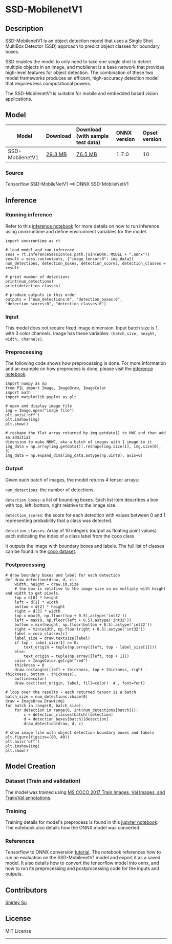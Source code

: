 # SSD-MobilenetV1

## Description

SSD-MobilenetV1 is an object detection model that uses a Single Shot MultiBox Detector (SSD) approach to predict object classes for boundary boxes. 

SSD enables the model to only need to take one single shot to detect multiple objects in an image, and mobilenet is a base network that provides high-level features for object detection. The combination of these two model frameworks produces an efficent, high-accuracy detection model that requires less computational powers.

The SSD-MobilenetV1 is suitable for mobile and embedded based vision applications. 

## Model

|Model        |Download  | Download (with sample test data)|ONNX version|Opset version|
|-------------|:--------------|:--------------|:--------------|:--------------|
|SSD-MobilenetV1       | [29.3 MB](object_detection_segmentation/ssd-mobilenetv1/models/ssd_mobilenet_v1_coco_2018_01_28.onnx)  |[76.5 MB](object_detection_segmentation/ssd-mobilenetv1/models/ssd_mobilenet_v1_coco_2018_01_28.tar.gz) |1.7.0 | 10 |

### Source
Tensorflow SSD-MobileNetV1 ==> ONNX SSD-MobileNetV1 

## Inference

### Running inference 
Refer to this [inference notebook](https://github.com/onnx/tensorflow-onnx/blob/master/tutorials/ConvertingSSDMobilenetToONNX.ipynb) for more details on how to run inference using onnxruntime and define environment variables for the model. 
     
    import onnxruntime as rt
    
    # load model and run inference
    sess = rt.InferenceSession(os.path.join(WORK, MODEL + ".onnx"))
    result = sess.run(outputs, {"image_tensor:0": img_data})
    num_detections, detection_boxes, detection_scores, detection_classes = result
    
    # print number of detections
    print(num_detections)
    print(detection_classes)

    # produce outputs in this order
    outputs = ["num_detections:0", "detection_boxes:0", "detection_scores:0", "detection_classes:0"]


### Input
This model does not require fixed image dimension. Input batch size is 1, with 3 color channels. Image has these variables: `(batch_size, height, width, channels)`. 

### Preprocessing
The following code shows how preprocessing is done. For more information and an example on how preprocess is done, please visit the [inference notebook](https://github.com/onnx/tensorflow-onnx/blob/master/tutorials/ConvertingSSDMobilenetToONNX.ipynb).

    import numpy as np
    from PIL import Image, ImageDraw, ImageColor
    import math
    import matplotlib.pyplot as plt
    
    # open and display image file
    img = Image.open("image file")
    plt.axis('off')
    plt.imshow(img)
    plt.show()
    
    # reshape the flat array returned by img.getdata() to HWC and than add an additial    
    dimension to make NHWC, aka a batch of images with 1 image in it
    img_data = np.array(img.getdata()).reshape(img.size[1], img.size[0], 3)
    img_data = np.expand_dims(img_data.astype(np.uint8), axis=0)
 
### Output
Given each batch of images, the model returns 4 tensor arrays:

`num_detections`: the number of detections.

`detection_boxes`: a list of bounding boxes. Each list item describes a box with top, left, bottom, right relative to the image size.

`detection_scores`: the score for each detection with values between 0 and 1 representing probability that a class was detected.

`detection_classes`: Array of 10 integers (output as floating point values) each indicating the index of a class label from the coco class

It outputs the image with boundary boxes and labels. The full list of classes can be found in the [coco dataset](https://cocodataset.org/#home).


### Postprocessing
    
    # draw boundary boxes and label for each detection
    def draw_detection(draw, d, c):
        width, height = draw.im.size
        # the box is relative to the image size so we multiply with height and width to get pixels.
        top = d[0] * height
        left = d[1] * width
        bottom = d[2] * height
        right = d[3] * width
        top = max(0, np.floor(top + 0.5).astype('int32'))
        left = max(0, np.floor(left + 0.5).astype('int32'))
        bottom = min(height, np.floor(bottom + 0.5).astype('int32'))
        right = min(width, np.floor(right + 0.5).astype('int32'))
        label = coco_classes[c]
        label_size = draw.textsize(label)
        if top - label_size[1] >= 0:
            text_origin = tuple(np.array([left, top - label_size[1]]))
        else:
            text_origin = tuple(np.array([left, top + 1]))
        color = ImageColor.getrgb("red")
        thickness = 0
        draw.rectangle([left + thickness, top + thickness, right - thickness, bottom - thickness], 
        outline=color)
        draw.text(text_origin, label, fill=color)  # , font=font)
        
    # loop over the results - each returned tensor is a batch
    batch_size = num_detections.shape[0]
    draw = ImageDraw.Draw(img)
    for batch in range(0, batch_size):
        for detection in range(0, int(num_detections[batch])):
            c = detection_classes[batch][detection]
            d = detection_boxes[batch][detection]
            draw_detection(draw, d, c)

    # show image file with object detection boundary boxes and labels 
    plt.figure(figsize=(80, 40))
    plt.axis('off')
    plt.imshow(img)
    plt.show()

## Model Creation

### Dataset (Train and validation)

The model was trained using [MS COCO 2017 Train Images, Val Images, and Train/Val annotations](https://cocodataset.org/#download).

### Training

Training details for model's preprocess is found in this [jupyter notebook](https://github.com/onnx/tensorflow-onnx/blob/master/tutorials/ConvertingSSDMobilenetToONNX.ipynb). 
The notebook also details how the ONNX model was converted. 

### References
Tensorflow to ONNX conversion [tutorial](https://github.com/onnx/tensorflow-onnx/blob/master/tutorials/ConvertingSSDMobilenetToONNX.ipynb). The notebook references how to run an evaluation on the SSD-MobilenetV1 model and export it as a saved model. It also details how to convert the tensorflow model into onnx, and how to run its preprocessing and postprocessing code for the inputs and outputs. 


## Contributors
[Shirley Su](https://github.com/shirleysu8)

## License
MIT License
<hr>
